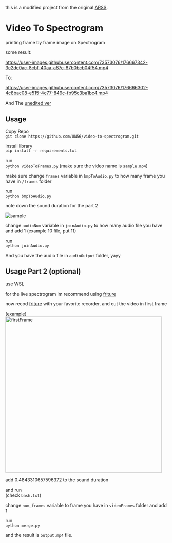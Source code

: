 this is a modified project from the original [ARSS](https://github.com/derselbst/ARSS).
# Video To Spectrogram     
printing frame by frame image on Spectrogram  

some result:  

https://user-images.githubusercontent.com/73573076/176667342-3c2de0ac-8cbf-40aa-a87c-87b0bcb04f54.mp4

To:

https://user-images.githubusercontent.com/73573076/176666302-4c8bac08-e515-4c77-849c-fb95c3ba1bc4.mp4

And The [unedited ver](https://youtu.be/17uUXlxOa-M)

## Usage

Copy Repo  
`git clone https://github.com/UN56/video-to-spectrogram.git`  

install library  
`pip install -r requirements.txt`

run  
`python videoToFrames.py` (make sure the video name is `sample.mp4`)

make sure change `frames` variable in `bmpToAudio.py` to how many frame you have in `/frames` folder

run  
`python bmpToAudio.py`

note down the sound duration for the part 2

![sample](https://user-images.githubusercontent.com/73573076/176692580-71576d61-da1d-442e-ad34-f693fb6c5c91.jpg)

change `audioNum` variable in `joinAudio.py` to how many audio file you have and add 1 (example 10 file, put 11)  

run  
`python joinAudio.py`

And you have the audio file in `audioOutput` folder, yayy

## Usage Part 2 (optional)

use WSL

for the live spectrogram im recommend using [friture](https://friture.org/)  

now recod [friture](https://friture.org/) with your favorite recorder, and cut the video in first frame

(example)
<img width="487" alt="firstFrame" src="https://user-images.githubusercontent.com/73573076/176692659-d3dae3b7-b1d2-4faf-9692-029aec5bd43b.png">

add 0.4843310657596372 to the sound duration 

and run  
(check `bash.txt`)

change `num_frames` variable to frame you have in `videoFrames` folder and add 1

run  
`python merge.py`

and the result is `output.mp4` file.
